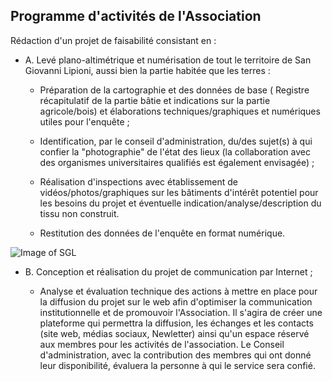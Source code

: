 ## Programme d'activités de l'Association

Rédaction d'un projet de faisabilité consistant en :

* A. Levé plano-altimétrique et numérisation de tout le territoire de San Giovanni Lipioni, aussi bien la partie habitée que les terres :

    * Préparation de la cartographie et des données de base ( Registre récapitulatif de la partie bâtie et indications sur la partie agricole/bois) et élaborations techniques/graphiques et numériques utiles pour l'enquête ;

    * Identification, par le conseil d'administration, du/des sujet(s) à qui confier la "photographie" de l'état des lieux (la collaboration avec des organismes universitaires qualifiés est également envisagée) ;

    * Réalisation d'inspections avec établissement de vidéos/photos/graphiques sur les bâtiments d'intérêt potentiel pour les besoins du projet et éventuelle indication/analyse/description du tissu non construit.
    
    * Restitution des données de l'enquête en format numérique.

![Image of SGL](/jpeg/rustico_casale_e_casa_di_corte-in-vendita-a-san_giovanni_lipioni1.jpg)

* B. Conception et réalisation du projet de communication par Internet ;

    * Analyse et évaluation technique des actions à mettre en place pour la diffusion du projet sur le web afin d'optimiser la communication institutionnelle et de promouvoir l'Association. Il s'agira de créer une plateforme qui permettra la diffusion, les échanges et les contacts (site web, médias sociaux, Newletter) ainsi qu'un espace réservé aux membres pour les activités de l'association. Le Conseil d'administration, avec la contribution des membres qui ont donné leur disponibilité, évaluera la personne à qui le service sera confié.

